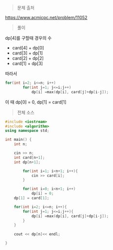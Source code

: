 > 문제 출처

https://www.acmicpc.net/problem/11052

> 풀이

dp[4]를 구할때 경우의 수

- card[4] + dp[0]
- card[3] + dp[1]
- card[2] + dp[2]
- card[1] + dp[3]

따라서 

```c++
for(int i=2; i<=n; i++)
        for(int j=1; j<=i;j++)
            dp[i] =max(dp[i], card[j]+dp[i-j]);
```

이 때 dp[0] = 0, dp[1] = card[1]



> 전체 소스

```c++
#include <iostream>
#include <algorithm>
using namespace std;

int main() {
    int n;

    cin >> n;
    int card[n+1];
    int dp[n+1];

        for(int i=1; i<n+1; i++){
            cin >> card[i];
        }

        for(int i=0; i<n+1; i++)
            dp[i] = 0;
    dp[1] = card[1];

    for(int i=2; i<=n; i++){
        for(int j=1; j<=i;j++){
            dp[i] =max(dp[i], card[j]+dp[i-j]);
        }
    }
    
    cout << dp[n]<< endl;

}
```

